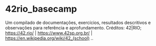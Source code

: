 # 42rio_basecamp
Um compilado de documentações, exercícios, resultados descritivos e observações para referência e aprofundamento.
Créditos:
42|RIO; https://42.rio/ | https://www.42sp.org.br/ | https://en.wikipedia.org/wiki/42_(school)
..
